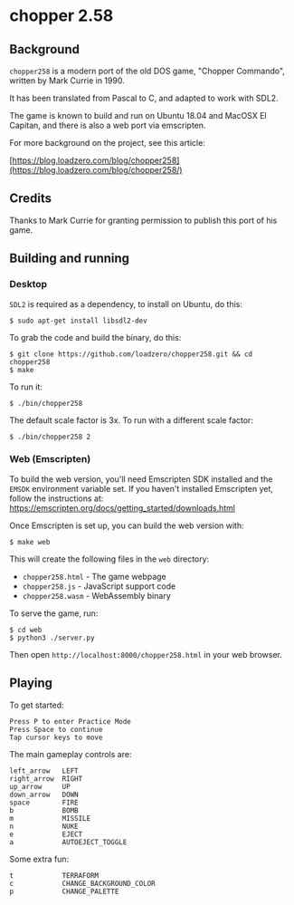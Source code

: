 # chopper 2.58

## Background

`chopper258` is a modern port of the old DOS game, "Chopper Commando", written by Mark Currie in 1990.

It has been translated from Pascal to C, and adapted to work with SDL2.

The game is known to build and run on Ubuntu 18.04 and MacOSX El Capitan, and there is also
a web port via emscripten.

For more background on the project, see this article:

[https://blog.loadzero.com/blog/chopper258](https://blog.loadzero.com/blog/chopper258/)

## Credits

Thanks to Mark Currie for granting permission to publish this port of his game.

## Building and running

### Desktop

`SDL2` is required as a dependency, to install on Ubuntu, do this:

    $ sudo apt-get install libsdl2-dev

To grab the code and build the binary, do this:

    $ git clone https://github.com/loadzero/chopper258.git && cd chopper258
    $ make

To run it:

    $ ./bin/chopper258 

The default scale factor is 3x. To run with a different scale factor:

    $ ./bin/chopper258 2

### Web (Emscripten)

To build the web version, you'll need Emscripten SDK installed and the `EMSDK` environment variable set. 
If you haven't installed Emscripten yet, follow the instructions at: https://emscripten.org/docs/getting_started/downloads.html

Once Emscripten is set up, you can build the web version with:

    $ make web

This will create the following files in the `web` directory:
- `chopper258.html` - The game webpage
- `chopper258.js` - JavaScript support code
- `chopper258.wasm` - WebAssembly binary

To serve the game, run:

    $ cd web
    $ python3 ./server.py
    
Then open `http://localhost:8000/chopper258.html` in your web browser.

## Playing

To get started:

    Press P to enter Practice Mode
    Press Space to continue
    Tap cursor keys to move

The main gameplay controls are:

    left_arrow   LEFT
    right_arrow  RIGHT
    up_arrow     UP
    down_arrow   DOWN
    space        FIRE
    b            BOMB
    m            MISSILE
    n            NUKE
    e            EJECT
    a            AUTOEJECT_TOGGLE

Some extra fun:

    t            TERRAFORM
    c            CHANGE_BACKGROUND_COLOR
    p            CHANGE_PALETTE

